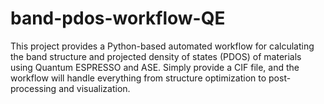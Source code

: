# band-pdos-workflow-QE
This project provides a Python-based automated workflow for calculating the band structure and projected density of states (PDOS) of materials using Quantum ESPRESSO and ASE. Simply provide a CIF file, and the workflow will handle everything from structure optimization to post-processing and visualization.

